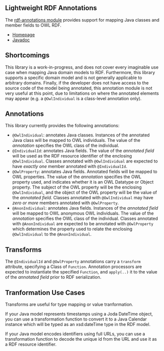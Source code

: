 ## Lightweight RDF Annotations

The [rdf-annotations module](rdf-annotations) provides support for mapping Java classes and member fields to OWL RDF.  

  * [Homepage](http://emetsger.github.io/osf-rdf/1.0.0-SNAPSHOT/)
  * [Javadoc](http://emetsger.github.io/osf-rdf/1.0.0-SNAPSHOT/apidocs/index.html)

## Shortcomings

This library is a work-in-progress, and does not cover every imaginable use case when mapping Java domain models to RDF.  Furthermore, this library supports a specific domain model and is not generally applicable to arbitrary domains.  Finally, if the developer does not have access to the source code of the model being annotated, this annotation module is not very useful at this point, due to limitations on where the annotated elements may appear (e.g. a `@OwlIndividual` is a class-level annotation only).

## Annotations

This library currently provides the following annotations:

  * `@OwlIndividual`: annotates Java classes.  Instances of the annotated Java class will be mapped to OWL individuals.  The value of the _annotation_ specifies the OWL class of the individual.
  * `@IndividualId`: annotates Java fields.  The value of the _annotated field_ will be used as the RDF resource identifier of the enclosing `@OwlIndividual`.  Classes annotated with `@OwlIndividual` are expected to have _exactly one_ member annotated with `@IndividualId`.
  * `@OwlProperty`: annotates Java fields.  Annotated fields will be mapped to OWL properties. The value of the _annotation_ specifies the OWL property used, and indicates whether it is an OWL Datatype or Object property.  The subject of the OWL property will be the enclosing `@OwlIndividual`, and the object of the OWL property will be the value of the _annotated field_.  Classes annotated with `@OwlIndividual` may have _zero or more_ members annotated with `@OwlProperty`.
  * `@AnonIndividual`: annotates Java fields.  Instances of the _annotated field_ will be mapped to OWL anonymous OWL individuals.  The value of the _annotation_ specifies the OWL class of the individual.  Classes annotated with `@AnonIndividual` are expected to be annotated with `@OwlProperty` which determines the property used to relate the enclosing `@OwlIndividual` to the `@AnonIndividual`.

## Transforms

The `@IndividualId` and `@OwlProperty` annotations carry a `transform` attribute, specifying a Class of `Function`.  Annotation processors are expected to instantiate the specified `Function`, and `apply(..)` it to the value of the _annotated field_ prior to RDF serialization.

## Tranformation Use Cases

Transforms are useful for type mapping or value tranformation.  

If your Java model represents timestamps using a Joda DateTime object, you can use a transformation function to convert it to a Java Calendar instance which will be typed as an xsd:dateTime type in the RDF model.

If your Java model encodes identifiers using full URLs, you can use a transformation function to decode the unique id from the URL and use it as a RDF resource identifier.



